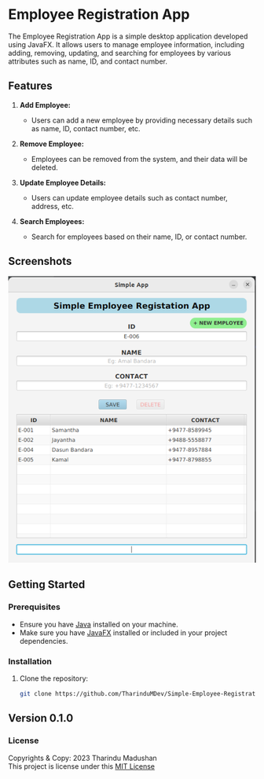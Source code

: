 # Employee Registration App

The Employee Registration App is a simple desktop application developed using JavaFX. It allows users to manage employee information, including adding, removing, updating, and searching for employees by various attributes such as name, ID, and contact number.

## Features

1. **Add Employee:**
   - Users can add a new employee by providing necessary details such as name, ID, contact number, etc.

2. **Remove Employee:**
   - Employees can be removed from the system, and their data will be deleted.

3. **Update Employee Details:**
   - Users can update employee details such as contact number, address, etc.

4. **Search Employees:**
   - Search for employees based on their name, ID, or contact number.

## Screenshots

![Screenshot 1](/resources/screenshot1.png)

## Getting Started

### Prerequisites

- Ensure you have [Java](https://www.oracle.com/java/technologies/javase-downloads.html) installed on your machine.
- Make sure you have [JavaFX](https://openjfx.io/) installed or included in your project dependencies.

### Installation

1. Clone the repository:

   ```bash
   git clone https://github.com/TharinduMDev/Simple-Employee-Registration-App.git


## Version 0.1.0

### License
Copyrights & Copy: 2023 Tharindu Madushan <br>
This project is license under this [MIT License](LISENCE.txt) 
